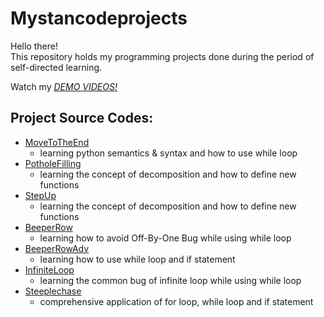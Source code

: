 # Mystancodeprojects
Hello there!\
This repository holds my programming projects done during the period of self-directed learning.

Watch my *[DEMO VIDEOS!](https://drive.google.com/drive/folders/1bYOC_LEvZbfRJ98caS2OV_-q7QvdNvkI?usp=drive_link)*

## Project Source Codes:
* [MoveToTheEnd](Mystancodeprojects/problem01/MoveToTheEnd.py)
  * learning python semantics & syntax and how to use while loop
* [PotholeFilling](Mystancodeprojects/problem01/PotholeFilling.py)
  * learning the concept of decomposition and how to define new functions
* [StepUp](Mystancodeprojects/problem01/StepUp.py)
  * learning the concept of decomposition and how to define new functions
* [BeeperRow](Mystancodeprojects/problem02/BeeperRow.py)
  * learning how to avoid Off-By-One Bug while using while loop
* [BeeperRowAdv](Mystancodeprojects/problem02/BeeperRowAdv.py)
  * learning how to use while loop and if statement
* [InfiniteLoop](Mystancodeprojects/problem02/InfiniteLoop.py)
  * learning the common bug of infinite loop while using while loop
* [Steeplechase](Mystancodeprojects/problem02/Steeplechase.py)
  * comprehensive application of for loop, while loop and if statement 





